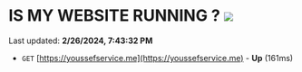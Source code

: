 # IS MY WEBSITE RUNNING ? [![](https://img.shields.io/static/v1?label=Sponsor&message=%E2%9D%A4&logo=GitHub&color=%23fe8e86)](https://github.com/sponsors/<username>)

Last updated: **2/26/2024, 7:43:32 PM**

- `GET` [https://youssefservice.me](https://youssefservice.me) - **Up** (161ms)
